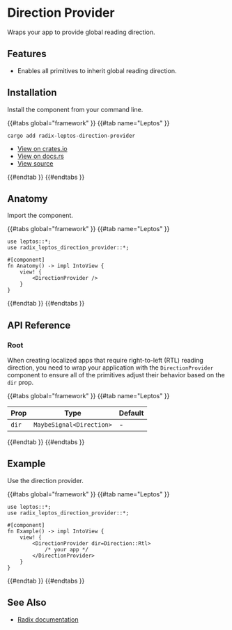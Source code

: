 # Direction Provider

Wraps your app to provide global reading direction.

## Features

-   Enables all primitives to inherit global reading direction.

## Installation

Install the component from your command line.

{{#tabs global="framework" }}
{{#tab name="Leptos" }}

```shell
cargo add radix-leptos-direction-provider
```

-   [View on crates.io](https://crates.io/crates/radix-leptos-direction-provider)
-   [View on docs.rs](https://docs.rs/radix-leptos-direction-provider/latest/radix_leptos_direction_provider/)
-   [View source](https://github.com/RustForWeb/radix/tree/main/packages/primitives/leptos/direction)

{{#endtab }}
{{#endtabs }}

## Anatomy

Import the component.

{{#tabs global="framework" }}
{{#tab name="Leptos" }}

```rust,ignore
use leptos::*;
use radix_leptos_direction_provider::*;

#[component]
fn Anatomy() -> impl IntoView {
    view! {
        <DirectionProvider />
    }
}
```

{{#endtab }}
{{#endtabs }}

## API Reference

### Root

When creating localized apps that require right-to-left (RTL) reading direction, you need to wrap your application with the `DirectionProvider` component to ensure all of the primitives adjust their behavior based on the `dir` prop.

{{#tabs global="framework" }}
{{#tab name="Leptos" }}

| Prop  | Type                     | Default |
| ----- | ------------------------ | ------- |
| `dir` | `MaybeSignal<Direction>` | -       |

{{#endtab }}
{{#endtabs }}

## Example

Use the direction provider.

{{#tabs global="framework" }}
{{#tab name="Leptos" }}

```rust,ignore
use leptos::*;
use radix_leptos_direction_provider::*;

#[component]
fn Example() -> impl IntoView {
    view! {
        <DirectionProvider dir=Direction::Rtl>
            /* your app */
        </DirectionProvider>
    }
}
```

{{#endtab }}
{{#endtabs }}

## See Also

-   [Radix documentation](https://www.radix-ui.com/primitives/docs/utilities/direction-provider)
